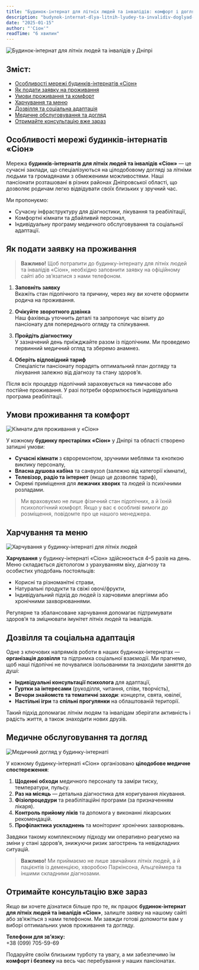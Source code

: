 ```yaml
---
title: "Будинок-інтернат для літніх людей та інвалідів: комфорт і догляд у Дніпрі"
description: "budynok-internat-dlya-litnih-lyudey-ta-invalidiv-doglyad-dnipro"
date: "2025-01-15"
author: "'Сіон'"
readTime: "6 хвилин"
---
```


![Будинок-інтернат для літніх людей та інвалідів у Дніпрі](/images/blog-internat-1.jpeg)

## Зміст:
- [Особливості мережі будинків-інтернатів «Сіон»](#особливості-мережі-будинків-інтернатів-сіон)
- [Як подати заявку на проживання](#як-подати-заявку-на-проживання)
- [Умови проживання та комфорт](#умови-проживання-та-комфорт)
- [Харчування та меню](#харчування-та-меню)
- [Дозвілля та соціальна адаптація](#дозвілля-та-соціальна-адаптація)
- [Медичне обслуговування та догляд](#медичне-обслуговування-та-догляд)
- [Отримайте консультацію вже зараз](#отримайте-консультацію-вже-зараз)

## Особливості мережі будинків-інтернатів «Сіон»

Мережа **будинків-інтернатів для літніх людей та інвалідів «Сіон»** — це сучасні заклади, що спеціалізуються на цілодобовому догляді за літніми людьми та громадянами з обмеженими можливостями. Наші пансіонати розташовані в різних районах Дніпровської області, що дозволяє родичам легко відвідувати своїх близьких у зручний час.

Ми пропонуємо:
- Сучасну інфраструктуру для діагностики, лікування та реабілітації,  
- Комфортні кімнати та дбайливий персонал,  
- Індивідуальну програму медичного обслуговування та соціальної адаптації.

## Як подати заявку на проживання

> **Важливо!** Щоб потрапити до будинку-інтернату для літніх людей та інвалідів «Сіон», необхідно заповнити заявку на офіційному сайті або зв’язатися з нами телефоном.

1. **Заповніть заявку**  
   Вкажіть стан підопічного та причину, через яку ви хочете оформити родича на проживання.

2. **Очікуйте зворотного дзвінка**  
   Наш фахівець уточнить деталі та запропонує час візиту до пансіонату для попереднього огляду та спілкування.

3. **Пройдіть діагностику**  
   У зазначений день приїжджайте разом із підопічним. Ми проведемо первинний медичний огляд та зберемо анамнез.

4. **Оберіть відповідний тариф**  
   Спеціалісти пансіонату порадять оптимальний план догляду та лікування залежно від діагнозу та стану здоров’я.

Після всіх процедур підопічний зараховується на тимчасове або постійне проживання. У разі потреби оформлюється індивідуальна програма реабілітації.

## Умови проживання та комфорт

![Кімнати для проживання у «Сіон»](/images/blog-internat-2.jpeg)

У кожному **будинку престарілих «Сіон»** у Дніпрі та області створено затишні умови:

- **Сучасні кімнати** з євроремонтом, зручними меблями та кнопкою виклику персоналу,  
- **Власна душова кабіна** та санвузол (залежно від категорії кімнати),  
- **Телевізор, радіо та інтернет** (якщо це дозволяє тариф),  
- Окремі приміщення для **лежачих хворих** та людей із психічними розладами.

> Ми враховуємо не лише фізичний стан підопічних, а й їхній психологічний комфорт. Якщо у вас є особливі вимоги до розміщення, повідомте про це нашого менеджера.

## Харчування та меню

![Харчування у будинку-інтернаті для літніх людей](/images/blog-internat-3.jpeg)

**Харчування** у будинку-інтернаті «Сіон» здійснюється 4–5 разів на день. Меню складається дієтологом з урахуванням віку, діагнозу та особистих уподобань постояльців:

- Корисні та різноманітні страви,  
- Натуральні продукти та свіжі овочі/фрукти,  
- Індивідуальний підхід до людей із харчовими алергіями або хронічними захворюваннями.

Регулярне та збалансоване харчування допомагає підтримувати здоров’я та зміцнювати імунітет літніх людей та інвалідів.

## Дозвілля та соціальна адаптація

Одне з ключових напрямків роботи в наших будинках-інтернатах — **організація дозвілля** та підтримка соціальної взаємодії. Ми прагнемо, щоб наші підопічні не почувалися ізольованими та знаходили заняття до душі:

- **Індивідуальні консультації психолога** для адаптації,  
- **Гуртки за інтересами** (рукоділля, читання, співи, творчість),  
- **Вечори знайомств та тематичні заходи**: концерти, свята, ювілеї,  
- **Настільні ігри** та **спільні прогулянки** на облаштованій території.

Такий підхід допомагає літнім людям та інвалідам зберігати активність і радість життя, а також знаходити нових друзів.

## Медичне обслуговування та догляд

![Медичний догляд у будинку-інтернаті](/images/blog-internat-4.jpeg)

У кожному будинку-інтернаті «Сіон» організовано **цілодобове медичне спостереження**:

1. **Щоденні обходи** медичного персоналу та заміри тиску, температури, пульсу.  
2. **Раз на місяць** — детальна діагностика для коригування лікування.  
3. **Фізіопроцедури** та реабілітаційні програми (за призначенням лікаря).  
4. **Контроль прийому ліків** та допомога у виконанні лікарських рекомендацій.  
5. **Профілактика ускладнень** та моніторинг хронічних захворювань.

Завдяки такому комплексному підходу ми оперативно реагуємо на зміни у стані здоров’я, знижуючи ризик загострень та невідкладних ситуацій.

> **Важливо!** Ми приймаємо не лише звичайних літніх людей, а й пацієнтів із деменцією, хворобою Паркінсона, Альцгеймера та іншими складними діагнозами.

## Отримайте консультацію вже зараз

Якщо ви хочете дізнатися більше про те, як працює **будинок-інтернат для літніх людей та інвалідів «Сіон»**, залиште заявку на нашому сайті або зв’яжіться з нами телефоном. Ми завжди готові допомогти вам у виборі оптимальних умов проживання та догляду.

**Телефони для зв’язку:**  
+38 (099) 705-59-69

Подаруйте своїм близьким турботу та увагу, а ми забезпечимо їм **комфорт і безпеку** на весь час перебування у наших пансіонатах.
